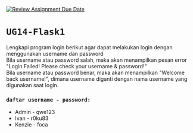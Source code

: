 [![Review Assignment Due Date](https://classroom.github.com/assets/deadline-readme-button-22041afd0340ce965d47ae6ef1cefeee28c7c493a6346c4f15d667ab976d596c.svg)](https://classroom.github.com/a/4NwmDkDo)
# `UG14-Flask1`
Lengkapi program login berikut agar dapat melakukan login dengan menggunakan username dan password     
Bila username atau password salah, maka akan menampilkan pesan error "Login Failed! Please check your username & password!"   
Bila username atau password benar, maka akan menampilkan "Welcome back username!", dimana username diganti dengan nama username yang digunakan saat login.  

### `daftar username - password:`
- Admin - qwe123
- Ivan - r0ku83
- Kenzie - foca
